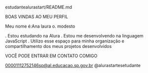 estudantealurastart/README.md

BOAS VINDAS AO MEU PERFIL

Meu nome é:Ana laura o. modesto

. Estou estudando na Alura
. Estou me desenvolvendo na linguagem JavaScript
. Utilizo esse espaço para minha organização e compartilhamento dos meus projetos desenvolvidos

VOCÊ PODE ENTRAR EM CONTATO COMIGO

00001112752146sp@al.educacao.sp.gov.br
@alurastartesetudante
